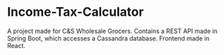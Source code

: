 # Income-Tax-Calculator
A project made for C&amp;S Wholesale Grocers. Contains a REST API made in Spring Boot, which accesses a Cassandra database. Frontend made in React.
